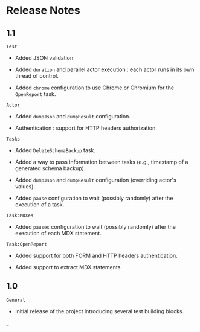 # Release Notes

## 1.1

`Test`

- Added JSON validation.

- Added `duration` and parallel actor execution : each actor runs in its own thread of control.

- Added `chrome` configuration to use Chrome or Chromium for the `OpenReport` task.

`Actor`

- Added `dumpJson` and `dumpResult` configuration.

- Authentication : support for HTTP headers authorization.

`Tasks`

- Added `DeleteSchemaBackup` task.

- Added a way to pass information between tasks (e.g., timestamp of a generated schema backup).

- Added `dumpJson` and `dumpResult` configuration (overriding actor's values).

- Added `pause` configuration to wait (possibly randomly) after the execution of a task.

`Task:MDXes`

- Added `pauses` configuration to wait (possibly randomly) after the execution of each MDX statement.

`Task:OpenReport`

- Added support for both FORM and HTTP headers authentication.

- Added support to extract MDX statements.

## 1.0

`General`

- Initial release of the project introducing several test building blocks.

_